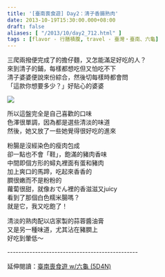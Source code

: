 ```yaml
---
title: '[臺南喪食遊] Day2：清子香腸熟肉'
date: 2013-10-19T15:30:00.000+08:00
draft: false
aliases: [ "/2013/10/day2_712.html" ]
tags : [flavor - 行膳積腹, travel - 臺灣・臺南、六龜]
---
```


三爬兩撥便完成了的擔仔麵，又怎能滿足好吃的人？  
來到清子的鋪，每樣都想吃但又怕吃不下  
清子婆婆便說來份綜合，然後切每樣時都會問  
「這款你想要多少？」好貼心的婆婆  

[![](https://4.bp.blogspot.com/-3F_emKhhF18/XCRG8mcCl4I/AAAAAAAAB98/qNdoHVWiWLA8nOIeEO6VOgTpX2IMbV0MwCLcBGAs/s640/40.jpg)](https://4.bp.blogspot.com/-3F_emKhhF18/XCRG8mcCl4I/AAAAAAAAB98/qNdoHVWiWLA8nOIeEO6VOgTpX2IMbV0MwCLcBGAs/s1600/40.jpg)

所以這盤完全是自己喜歡的口味  
色澤很單調，因為都是選些清淡的味道  
然後，她又放了一些她覺得很好吃的進來  
  
粉腸是沒經染色的瘦肉包成  
卻一點也不會「鞋」，飽滿的豬肉香味  
中間即個方形的蟳丸裡面有蛋和豬肉  
加上爽口的馬蹄，吃起來香香的  
膶很嫩而不是粉粉的  
蘿蔔很甜，就像おでん裡的香滋滋又juicy  
看到了那個白色糯米腸嗎？  
就是它，我又吃飽了！  
  
清淡的熟肉配以店家製的蒜蓉醬油膏  
又是另一種味道，尤其沾在豬膶上  
好吃到暈低～  
  
\-----------------------------------------------  
  
延伸閱讀：[臺南喪食遊 w/六龜 (5D4N)](http://www.hidie.net/2013/10/w-5d4n.html)